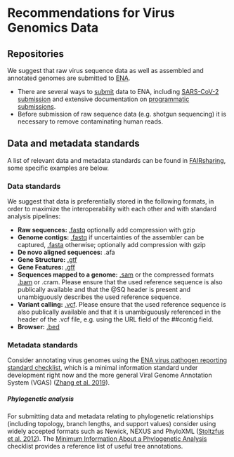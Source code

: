 # Recommendations for Virus Genomics Data
## Repositories
We suggest that raw virus sequence data as well as assembled and annotated genomes are submitted to [ENA](https://www.ebi.ac.uk/ena). 
* There are several ways to [submit](https://www.ebi.ac.uk/ena/submit) data to ENA, including [SARS-CoV-2 submission](https://ena-browser-docs.readthedocs.io/en/latest/help_and_guides/sars-cov-2-submissions.html) and extensive documentation on [programmatic submissions](https://ena-docs.readthedocs.io/en/latest/programmatic.html).
* Before submission of raw sequence data (e.g. shotgun sequencing) it is necessary to remove contaminating human reads.

## Data and metadata standards
A list of relevant data and metadata standards can be found in [FAIRsharing](https://fairsharing.org/search/?q=genomics&content=standards), some specific examples are below.

### Data standards
We suggest that data is preferentially stored in the following formats, in order to maximize the interoperability with each other and with standard analysis pipelines:  
  * **Raw sequences:** [.fastq](https://doi.org/10.25504/FAIRsharing.r2ts5t) optionally add compression with gzip 
  * **Genome contigs:** [.fastq](https://doi.org/10.25504/FAIRsharing.r2ts5t) if uncertainties of the assembler can be captured, [.fasta](https://doi.org/10.25504/FAIRsharing.rz4vfg) otherwise; optionally add compression with gzip
  * **De novo aligned sequences:** .afa
* **Gene Structure:** [.gtf](https://doi.org/10.25504/FAIRsharing.sggb1n)
* **Gene Features:** [.gff](https://doi.org/10.25504/FAIRsharing.dnk0f6)
* **Sequences mapped to a genome:** [.sam](https://doi.org/10.25504/FAIRsharing.hza1ec) or the compressed formats [.bam](https://doi.org/10.25504/FAIRsharing.hza1ec) or .cram. Please ensure that the used reference sequence is also publically available and that the @SQ header is present and unambiguously describes the used reference sequence.
* **Variant calling:** [.vcf](https://doi.org/10.25504/FAIRsharing.cfzz0h). Please ensure that the used reference sequence is also publically available and that it is unambiguously referenced in the header of the .vcf file, e.g. using the URL field of the ##contig field.
* **Browser:** [.bed](https://doi.org/10.25504/FAIRsharing.mwmbpq)

### Metadata standards
Consider annotating virus genomes using the [ENA virus pathogen reporting standard checklist](https://www.ebi.ac.uk/ena/data/view/ERC000033), which is a minimal information standard under development right now and the more general Viral Genome Annotation System (VGAS) ([Zhang et al. 2019](https://doi.org/10.3389/fmicb.2019.00184)).

##### Phylogenetic analysis
For submitting data and metadata relating to phylogenetic relationships (including topology, branch lengths, and support values) consider using widely accepted formats such as Newick, NEXUS and PhyloXML ([Stoltzfus et al. 2012](httpf://doi.org/10.1186/1756-0500-5-574)). The [Minimum Information About a Phylogenetic Analysis](https://github.com/evoinfo/miapa)  checklist provides a reference list of useful tree annotations. 
